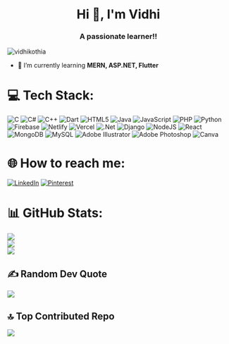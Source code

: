 <h1 align="center">Hi 👋, I'm Vidhi</h1>
<h3 align="center">A passionate learner!!</h3>

<p align="left"> <img src="https://komarev.com/ghpvc/?username=vidhikothia&label=Profile%20views&color=0e75b6&style=flat" alt="vidhikothia" /> </p>

- 🌱 I’m currently learning **MERN, ASP.NET, Flutter**

# 💻 Tech Stack:
![C](https://img.shields.io/badge/c-%2300599C.svg?style=for-the-badge&logo=c&logoColor=white) ![C#](https://img.shields.io/badge/c%23-%23239120.svg?style=for-the-badge&logo=csharp&logoColor=white) ![C++](https://img.shields.io/badge/c++-%2300599C.svg?style=for-the-badge&logo=c%2B%2B&logoColor=white) ![Dart](https://img.shields.io/badge/dart-%230175C2.svg?style=for-the-badge&logo=dart&logoColor=white) ![HTML5](https://img.shields.io/badge/html5-%23E34F26.svg?style=for-the-badge&logo=html5&logoColor=white) ![Java](https://img.shields.io/badge/java-%23ED8B00.svg?style=for-the-badge&logo=openjdk&logoColor=white) ![JavaScript](https://img.shields.io/badge/javascript-%23323330.svg?style=for-the-badge&logo=javascript&logoColor=%23F7DF1E) ![PHP](https://img.shields.io/badge/php-%23777BB4.svg?style=for-the-badge&logo=php&logoColor=white) ![Python](https://img.shields.io/badge/python-3670A0?style=for-the-badge&logo=python&logoColor=ffdd54) ![Firebase](https://img.shields.io/badge/firebase-%23039BE5.svg?style=for-the-badge&logo=firebase) ![Netlify](https://img.shields.io/badge/netlify-%23000000.svg?style=for-the-badge&logo=netlify&logoColor=#00C7B7) ![Vercel](https://img.shields.io/badge/vercel-%23000000.svg?style=for-the-badge&logo=vercel&logoColor=white) ![.Net](https://img.shields.io/badge/.NET-5C2D91?style=for-the-badge&logo=.net&logoColor=white) ![Django](https://img.shields.io/badge/django-%23092E20.svg?style=for-the-badge&logo=django&logoColor=white) ![NodeJS](https://img.shields.io/badge/node.js-6DA55F?style=for-the-badge&logo=node.js&logoColor=white) ![React](https://img.shields.io/badge/react-%2320232a.svg?style=for-the-badge&logo=react&logoColor=%2361DAFB) ![MongoDB](https://img.shields.io/badge/MongoDB-%234ea94b.svg?style=for-the-badge&logo=mongodb&logoColor=white) ![MySQL](https://img.shields.io/badge/mysql-4479A1.svg?style=for-the-badge&logo=mysql&logoColor=white) ![Adobe Illustrator](https://img.shields.io/badge/adobe%20illustrator-%23FF9A00.svg?style=for-the-badge&logo=adobe%20illustrator&logoColor=white) ![Adobe Photoshop](https://img.shields.io/badge/adobe%20photoshop-%2331A8FF.svg?style=for-the-badge&logo=adobe%20photoshop&logoColor=white) ![Canva](https://img.shields.io/badge/Canva-%2300C4CC.svg?style=for-the-badge&logo=Canva&logoColor=white)

# 🌐 How to reach me:
[![LinkedIn](https://img.shields.io/badge/LinkedIn-%230077B5.svg?logo=linkedin&logoColor=white)](https://www.linkedin.com/in/vidhi-kothia-526901259/) [![Pinterest](https://img.shields.io/badge/Pinterest-%23E60023.svg?logo=Pinterest&logoColor=white)](https://in.pinterest.com/vidhikothia/) 


# 📊 GitHub Stats:
![](https://github-readme-stats.vercel.app/api?username=Vidhikothia&theme=default_repocard&hide_border=false&include_all_commits=false&count_private=false)<br/>
![](https://github-readme-streak-stats.herokuapp.com/?user=Vidhikothia&theme=default_repocard&hide_border=false)<br/>
![](https://github-readme-stats.vercel.app/api/top-langs/?username=Vidhikothia&theme=default_repocard&hide_border=false&include_all_commits=false&count_private=false&layout=compact)

##  ✍️ Random Dev Quote
![](https://quotes-github-readme.vercel.app/api?type=horizontal&theme=light)

## 🔝 Top Contributed Repo
![](https://github-contributor-stats.vercel.app/api?username=Vidhikothia&limit=5&theme=vue-dark&combine_all_yearly_contributions=true)
